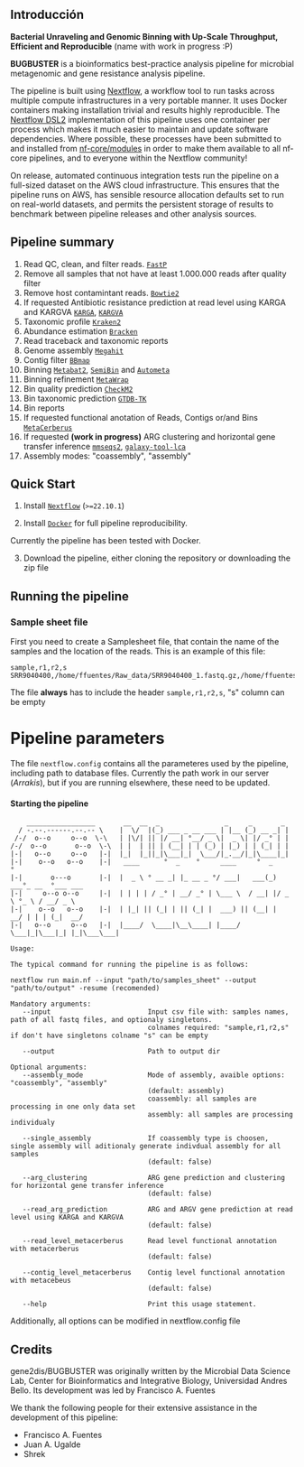 ## Introducción

**Bacterial Unraveling and Genomic Binning with Up-Scale Throughput, Efficient and Reproducible** (name with work in progress :P)

**BUGBUSTER** is a bioinformatics best-practice analysis pipeline for microbial metagenomic and gene resistance analysis pipeline.

The pipeline is built using [Nextflow](https://www.nextflow.io), a workflow tool to run tasks across multiple compute infrastructures in a very portable manner. It uses Docker containers making installation trivial and results highly reproducible. The [Nextflow DSL2](https://www.nextflow.io/docs/latest/dsl2.html) implementation of this pipeline uses one container per process which makes it much easier to maintain and update software dependencies. Where possible, these processes have been submitted to and installed from [nf-core/modules](https://github.com/nf-core/modules) in order to make them available to all nf-core pipelines, and to everyone within the Nextflow community!

On release, automated continuous integration tests run the pipeline on a full-sized dataset on the AWS cloud infrastructure. This ensures that the pipeline runs on AWS, has sensible resource allocation defaults set to run on real-world datasets, and permits the persistent storage of results to benchmark between pipeline releases and other analysis sources.

## Pipeline summary

1. Read QC, clean, and filter reads. [`FastP`](https://github.com/OpenGene/fastp)
2. Remove all samples that not have at least 1.000.000 reads after quality filter
3. Remove host contamintant reads. [`Bowtie2`](https://github.com/BenLangmead/bowtie2)
4. If requested Antibiotic resistance prediction at read level using KARGA and KARGVA [`KARGA`](https://github.com/DataIntellSystLab/KARGA), [`KARGVA`](https://github.com/DataIntellSystLab/KARGVA)
5. Taxonomic profile [`Kraken2`](https://ccb.jhu.edu/software/kraken2/)
6. Abundance estimation [`Bracken`](https://github.com/jenniferlu717/Bracken)
7. Read traceback and taxonomic reports
8. Genome assembly [`Megahit`](https://github.com/voutcn/megahit)
9. Contig filter [`BBmap`](https://jgi.doe.gov/data-and-tools/software-tools/bbtools/bb-tools-user-guide/bbmap-guide/)
10. Binning [`Metabat2`](https://bitbucket.org/berkeleylab/metabat/src/master/), [`SemiBin`](https://github.com/BigDataBiology/SemiBin) and [`Autometa`](https://autometa.readthedocs.io/en/latest/getting-started.html)
11. Binning refinement [`MetaWrap`](https://github.com/bxlab/metaWRAP)
12. Bin quality prediction [`CheckM2`](https://github.com/chklovski/CheckM2)
13. Bin taxonomic prediction [`GTDB-TK`](https://github.com/Ecogenomics/GTDBTk)
14. Bin reports
15. If requested functional anotation of Reads, Contigs or/and Bins [`MetaCerberus`](https://github.com/raw-lab/MetaCerberus)
16. If requested **(work in progress)** ARG clustering and horizontal gene transfer inference [`mmseqs2`](https://github.com/soedinglab/MMseqs2), [`galaxy-tool-lca`](https://github.com/naturalis/galaxy-tool-lca)
17. Assembly modes: "coassembly", "assembly"

## Quick Start

1. Install [`Nextflow`](https://www.nextflow.io/docs/latest/getstarted.html#installation) (`>=22.10.1`)

2. Install [`Docker`](https://docs.docker.com/engine/installation/) for full pipeline reproducibility.

Currently the pipeline has been tested with Docker.

3. Download the pipeline, either cloning the repository or downloading the zip file

## Running the pipeline

### Sample sheet file

First you need to create a Samplesheet file, that contain the name of the samples and the location of the reads. This is an example of this file:

```
sample,r1,r2,s
SRR9040400,/home/ffuentes/Raw_data/SRR9040400_1.fastq.gz,/home/ffuentes/Raw_data/SRR9040400_2.fastq.gz,/home/ffuentes/Raw_data/SRR9040400.fastq.gz
```

The file **always** has to include the header `sample,r1,r2,s`, "s" column can be empty 

# Pipeline parameters

The file `nextflow.config` contains all the parameteres used by the pipeline, including path to database files. Currently the path work in our server (_Arrakis_), but if you are running elsewhere, these need to be updated. 

#### Starting the pipeline

```
    _________________       __  __  _                _     _       _
  / -.--.------.--.-- \    |  \/  |(_) ___ _ __ ___ | |__ (_) __ _| |
 /-/  o--o     o--o  \-\   | |\/| || |/ __| °__/ _ \|  _ \| |/ _° | |
/-/  o--o       o--o  \-\  | |  | || | (__| | | (_) | |_) | | (_| | |
|-|   o--o     o--o   |-|  |_|  |_||_|\___|_|  \___/|_.__/|_|\____|_|
|-|    o--o   o--o    |-|   ____      °  _    °     ____     °  _         °
|-|       o---o       |-|  |  _ \ ° __ _| |_ __ _ °/ ___|   ___(_) ___°_ __  °___ ___
|-|     o--o o--o     |-|  | | | | / _° | __/ _° | \___ \  / __| |/ _ \ °_ \ / __/ _ \
|-|    o--o   o--o    |-|  | |_| || (_| | || (_| |  ___) || (__| |  __/ | | | (_|  __/
|-|   o--o     o--o   |-|  |____/  \____|\__\____| |____/  \___|_|\___|_| |_|\___\___|

Usage:

The typical command for running the pipeline is as follows:

nextflow run main.nf --input "path/to/samples_sheet" --output "path/to/output" -resume (recomended)

Mandatory arguments:
   --input                        Input csv file with: samples names, path of all fastq files, and optionaly singletons.
                                  colnames required: "sample,r1,r2,s" if don't have singletons colname "s" can be empty

   --output                       Path to output dir

Optional arguments:
   --assembly_mode                Mode of assembly, avaible options: "coassembly", "assembly"
                                  (default: assembly)
                                  coassembly: all samples are processing in one only data set
                                  assembly: all samples are processing individualy

   --single_assembly              If coassembly type is choosen, single assembly will aditionaly generate indivdual assembly for all samples
                                  (default: false)

   --arg_clustering               ARG gene prediction and clustering for horizontal gene transfer inference
                                  (default: false)

   --read_arg_prediction          ARG and ARGV gene prediction at read level using KARGA and KARGVA
                                  (default: false)

   --read_level_metacerberus      Read level functional annotation with metacerberus
                                  (default: false)

   --contig_level_metacerberus    Contig level functional annotation with metacebeus
                                  (default: false)

   --help                         Print this usage statement.
```
Additionally, all options can be modified in nextflow.config file
## Credits

gene2dis/BUGBUSTER was originally written by the Microbial Data Science Lab, Center for Bioinformatics and Integrative Biology, Universidad Andres Bello. Its development was led by Francisco A. Fuentes

We thank the following people for their extensive assistance in the development of this pipeline:

- Francisco A. Fuentes
- Juan A. Ugalde
- Shrek
